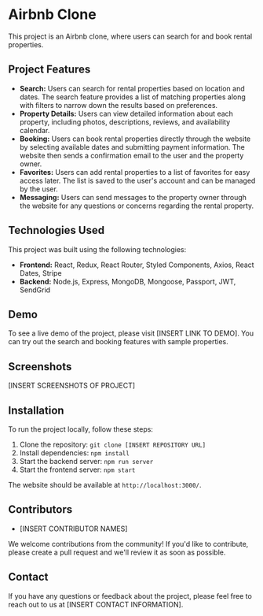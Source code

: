 # Airbnb Clone

This project is an Airbnb clone, where users can search for and book rental properties.

## Project Features

-   **Search:** Users can search for rental properties based on location and dates. The search feature provides a list of matching properties along with filters to narrow down the results based on preferences.
-   **Property Details:** Users can view detailed information about each property, including photos, descriptions, reviews, and availability calendar.
-   **Booking:** Users can book rental properties directly through the website by selecting available dates and submitting payment information. The website then sends a confirmation email to the user and the property owner.
-   **Favorites:** Users can add rental properties to a list of favorites for easy access later. The list is saved to the user's account and can be managed by the user.
-   **Messaging:** Users can send messages to the property owner through the website for any questions or concerns regarding the rental property.

## Technologies Used

This project was built using the following technologies:

-   **Frontend:** React, Redux, React Router, Styled Components, Axios, React Dates, Stripe
-   **Backend:** Node.js, Express, MongoDB, Mongoose, Passport, JWT, SendGrid

## Demo

To see a live demo of the project, please visit [INSERT LINK TO DEMO]. You can try out the search and booking features with sample properties.

## Screenshots

[INSERT SCREENSHOTS OF PROJECT]

## Installation

To run the project locally, follow these steps:

1. Clone the repository: `git clone [INSERT REPOSITORY URL]`
2. Install dependencies: `npm install`
3. Start the backend server: `npm run server`
4. Start the frontend server: `npm start`

The website should be available at `http://localhost:3000/`.

## Contributors

-   [INSERT CONTRIBUTOR NAMES]

We welcome contributions from the community! If you'd like to contribute, please create a pull request and we'll review it as soon as possible.

## Contact

If you have any questions or feedback about the project, please feel free to reach out to us at [INSERT CONTACT INFORMATION].
